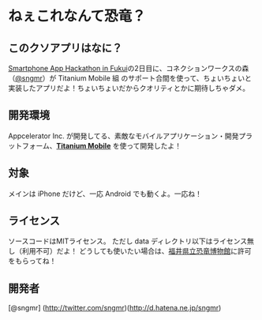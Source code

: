 ねぇこれなんて恐竜？
==================

このクソアプリはなに？
----------------------
[Smartphone App Hackathon in Fukui](http://kokucheese.com/event/index/35475/)の2日目に、コネクションワークスの森（[@sngmr](http://twitter.com/sngmr)）が Titanium Mobile 組 のサポート合間を使って、ちょいちょいと実装したアプリだよ！ちょいちょいだからクオリティとかに期待しちゃダメ。

開発環境
--------
Appcelerator Inc. が開発してる、素敵なモバイルアプリケーション・開発プラットフォーム、**[Titanium Mobile](http://www.appcelerator.com/)** を使って開発したよ！

対象
----
メインは iPhone だけど、一応 Android でも動くよ。一応ね！ 

ライセンス
----------
ソースコードはMITライセンス。
ただし data ディレクトリ以下はライセンス無し（利用不可）だよ！
どうしても使いたい場合は、[福井県立恐竜博物館](http://www.dinosaur.pref.fukui.jp/)に許可をもらってね！

開発者
------
[@sngmr] (http://twitter.com/sngmr)(<http://d.hatena.ne.jp/sngmr>)
